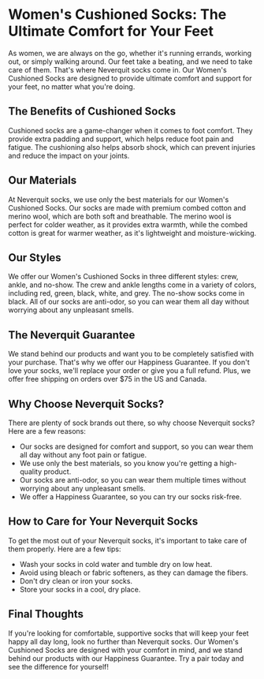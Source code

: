 # Women's Cushioned Socks: The Ultimate Comfort for Your Feet

As women, we are always on the go, whether it's running errands, working out, or simply walking around. Our feet take a beating, and we need to take care of them. That's where Neverquit socks come in. Our Women's Cushioned Socks are designed to provide ultimate comfort and support for your feet, no matter what you're doing.

## The Benefits of Cushioned Socks

Cushioned socks are a game-changer when it comes to foot comfort. They provide extra padding and support, which helps reduce foot pain and fatigue. The cushioning also helps absorb shock, which can prevent injuries and reduce the impact on your joints.

## Our Materials

At Neverquit socks, we use only the best materials for our Women's Cushioned Socks. Our socks are made with premium combed cotton and merino wool, which are both soft and breathable. The merino wool is perfect for colder weather, as it provides extra warmth, while the combed cotton is great for warmer weather, as it's lightweight and moisture-wicking.

## Our Styles

We offer our Women's Cushioned Socks in three different styles: crew, ankle, and no-show. The crew and ankle lengths come in a variety of colors, including red, green, black, white, and grey. The no-show socks come in black. All of our socks are anti-odor, so you can wear them all day without worrying about any unpleasant smells.

## The Neverquit Guarantee

We stand behind our products and want you to be completely satisfied with your purchase. That's why we offer our Happiness Guarantee. If you don't love your socks, we'll replace your order or give you a full refund. Plus, we offer free shipping on orders over $75 in the US and Canada.

## Why Choose Neverquit Socks?

There are plenty of sock brands out there, so why choose Neverquit socks? Here are a few reasons:

- Our socks are designed for comfort and support, so you can wear them all day without any foot pain or fatigue.
- We use only the best materials, so you know you're getting a high-quality product.
- Our socks are anti-odor, so you can wear them multiple times without worrying about any unpleasant smells.
- We offer a Happiness Guarantee, so you can try our socks risk-free.

## How to Care for Your Neverquit Socks

To get the most out of your Neverquit socks, it's important to take care of them properly. Here are a few tips:

- Wash your socks in cold water and tumble dry on low heat.
- Avoid using bleach or fabric softeners, as they can damage the fibers.
- Don't dry clean or iron your socks.
- Store your socks in a cool, dry place.

## Final Thoughts

If you're looking for comfortable, supportive socks that will keep your feet happy all day long, look no further than Neverquit socks. Our Women's Cushioned Socks are designed with your comfort in mind, and we stand behind our products with our Happiness Guarantee. Try a pair today and see the difference for yourself!